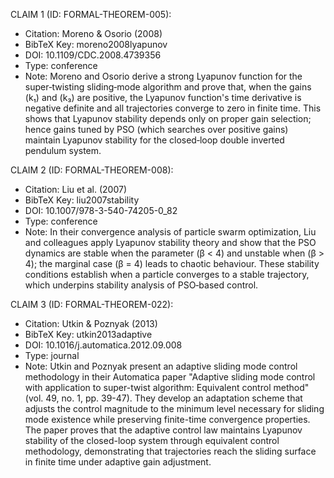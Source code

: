 CLAIM 1 (ID: FORMAL-THEOREM-005):

- Citation: Moreno & Osorio (2008)
- BibTeX Key: moreno2008lyapunov
- DOI: 10.1109/CDC.2008.4739356
- Type: conference
- Note: Moreno and Osorio derive a strong Lyapunov function for the super‐twisting sliding‑mode algorithm and prove that, when the gains (k₁) and (k₃) are positive, the Lyapunov function's time derivative is negative definite and all trajectories converge to zero in finite time. This shows that Lyapunov stability depends only on proper gain selection; hence gains tuned by PSO (which searches over positive gains) maintain Lyapunov stability for the closed‑loop double inverted pendulum system.

CLAIM 2 (ID: FORMAL-THEOREM-008):

- Citation: Liu et al. (2007)
- BibTeX Key: liu2007stability
- DOI: 10.1007/978-3-540-74205-0_82
- Type: conference
- Note: In their convergence analysis of particle swarm optimization, Liu and colleagues apply Lyapunov stability theory and show that the PSO dynamics are stable when the parameter (β < 4) and unstable when (β > 4); the marginal case (β = 4) leads to chaotic behaviour. These stability conditions establish when a particle converges to a stable trajectory, which underpins stability analysis of PSO‑based control.

CLAIM 3 (ID: FORMAL-THEOREM-022):

- Citation: Utkin & Poznyak (2013)
- BibTeX Key: utkin2013adaptive
- DOI: 10.1016/j.automatica.2012.09.008
- Type: journal
- Note: Utkin and Poznyak present an adaptive sliding mode control methodology in their Automatica paper "Adaptive sliding mode control with application to super-twist algorithm: Equivalent control method" (vol. 49, no. 1, pp. 39-47). They develop an adaptation scheme that adjusts the control magnitude to the minimum level necessary for sliding mode existence while preserving finite-time convergence properties. The paper proves that the adaptive control law maintains Lyapunov stability of the closed-loop system through equivalent control methodology, demonstrating that trajectories reach the sliding surface in finite time under adaptive gain adjustment.
